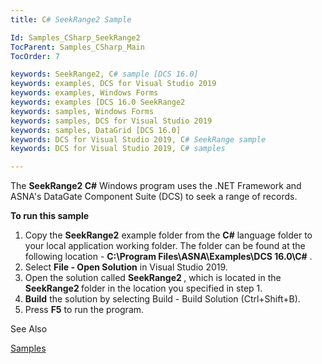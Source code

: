 ```yaml
---
title: C# SeekRange2 Sample

Id: Samples_CSharp_SeekRange2
TocParent: Samples_CSharp_Main
TocOrder: 7

keywords: SeekRange2, C# sample [DCS 16.0]
keywords: examples, DCS for Visual Studio 2019
keywords: examples, Windows Forms
keywords: examples [DCS 16.0 SeekRange2
keywords: samples, Windows Forms
keywords: samples, DCS for Visual Studio 2019
keywords: samples, DataGrid [DCS 16.0]
keywords: DCS for Visual Studio 2019, C# SeekRange sample
keywords: DCS for Visual Studio 2019, C# samples

---
```


The **SeekRange2 C#** Windows program uses the .NET Framework and ASNA's DataGate Component Suite (DCS) to seek a range of records.

**To run this sample** 
1. Copy the **SeekRange2**  example folder from the **C#** 
					language folder to your local application working folder.  The folder can 
					be found at the following location - **C:\Program Files\ASNA\Examples\DCS 
					16.0\C#** .
2. Select **File - Open Solution** 
				in Visual Studio 2019.
3. Open the solution called **<strong>SeekRange2** </strong>, which is 
					located in the **<strong>SeekRange2** </strong> folder 
				in the location you specified in step 1.
4. **Build** 
				the solution by selecting Build - Build Solution (Ctrl+Shift+B).
5. Press **F5**  to run the program.

See Also

[Samples](Samples_Main.html)
